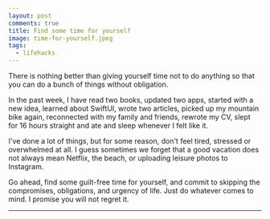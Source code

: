 ```yaml
---
layout: post
comments: true
title: Find some time for yourself
image: time-for-yourself.jpeg
tags:
  - lifehacks
---
```


There is nothing better than giving yourself time not to do anything so that you can do a bunch of things without obligation.

In the past week, I have read two books, updated two apps, started with a new idea, learned about SwiftUI, wrote two articles,<!--more--> picked up my mountain bike again, reconnected with my family and friends, rewrote my CV, slept for 16 hours straight and ate and sleep whenever I felt like it.  

I've done a lot of things, but for some reason, don't feel tired, stressed or overwhelmed at all.  I guess sometimes we forget that a good vacation does not always mean Netflix, the beach, or uploading leisure photos to Instagram.  

Go ahead, find some guilt-free time for yourself, and commit to skipping the compromises, obligations, and urgency of life.  Just do whatever comes to mind.  I promise you will not regret it.

---